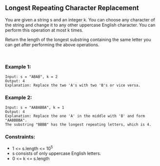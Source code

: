 ## Longest Repeating Character Replacement


You are given a string s and an integer k. You can choose any character of the string and change it to any other uppercase English character. You can perform this operation at most k times.

Return the length of the longest substring containing the same letter you can get after performing the above operations.

<br>

### Example 1:

```
Input: s = "ABAB", k = 2
Output: 4
Explanation: Replace the two 'A's with two 'B's or vice versa.
```

### Example 2:

```
Input: s = "AABABBA", k = 1
Output: 4
Explanation: Replace the one 'A' in the middle with 'B' and form "AABBBBA".
The substring "BBBB" has the longest repeating letters, which is 4.
```


### Constraints:

- 1 <= s.length <= 10<sup>5</sup>
- s consists of only uppercase English letters.
- 0 <= k <= s.length